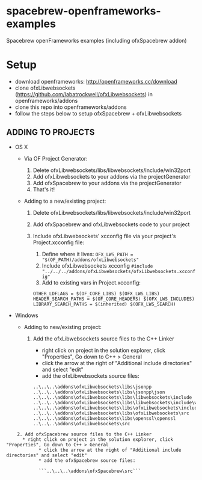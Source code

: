 spacebrew-openframeworks-examples
=================================

Spacebrew openFrameworks examples (including ofxSpacebrew addon)

Setup
=================================
* download openframeworks: http://openframeworks.cc/download
* clone ofxLibwebsockets (https://github.com/labatrockwell/ofxLibwebsockets) in openframeworks/addons
* clone this repo into openframeworks/addons
* follow the steps below to setup ofxSpacebrew + ofxLibwebsockets 

ADDING TO PROJECTS
------------
* OS X
	* Via OF Project Generator:
		1. Delete ofxLibwebsockets/libs/libwebsockets/include/win32port
		2. Add ofxLibwebsockets to your addons via the projectGenerator
		3. Add ofxSpacebrew to your addons via the projectGenerator
		4. That's it!

	* Adding to a new/existing project:
		1. Delete ofxLibwebsockets/libs/libwebsockets/include/win32port
  		2. Add ofxSpacebrew and ofxLibwebsockets code to your project
		3. Include ofxLibwebsockets' xcconfig file via your project's Project.xcconfig file:
			1. Define where it lives: 
			```OFX_LWS_PATH = "$(OF_PATH)/addons/ofxLibwebsockets"```
			2. Include ofxLibwebsockets xcconfig
			```#include "../../../addons/ofxLibwebsockets/ofxLibwebsockets.xcconfig"```
			2. Add to existing vars in Project.xcconfig:
			
			```
			OTHER_LDFLAGS = $(OF_CORE_LIBS) $(OFX_LWS_LIBS)
			HEADER_SEARCH_PATHS = $(OF_CORE_HEADERS) $(OFX_LWS_INCLUDES)
			LIBRARY_SEARCH_PATHS = $(inherited) $(OFX_LWS_SEARCH)
			```

* Windows
	* Adding to new/existing project: 
		1. Add the ofxLibwebsockets source files to the C++ Linker
			* right click on project in the solution explorer, click "Properties", Go down to C++ > General
			* click the arrow at the right of "Additional include directories" and select "edit"
			* add the ofxLibwebsockets source files:
			
			```
			..\..\..\addons\ofxLibwebsockets\libs\jsonpp
			..\..\..\addons\ofxLibwebsockets\libs\jsonpp\json
			..\..\..\addons\ofxLibwebsockets\libs\libwebsockets\include
			..\..\..\addons\ofxLibwebsockets\libs\libwebsockets\include\win32port
			..\..\..\addons\ofxLibwebsockets\libs\ofxLibwebsockets\include
			..\..\..\addons\ofxLibwebsockets\libs\ofxLibwebsockets\src
			..\..\..\addons\ofxLibwebsockets\libs\openssl\openssl
			..\..\..\addons\ofxLibwebsockets\src
```
    2. Add ofxSpacebrew source files to the C++ Linker
      * right click on project in the solution explorer, click "Properties", Go down to C++ > General
			* click the arrow at the right of "Additional include directories" and select "edit"
			* add the ofxSpacebrew source files:
			
			```..\..\..\addons\ofxSpacebrew\src```
